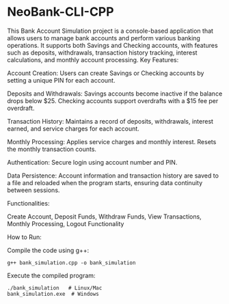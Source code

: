 # NeoBank-CLI-CPP

This Bank Account Simulation project is a console-based application that allows users to manage bank accounts and perform various banking operations. It supports both Savings and Checking accounts, with features such as deposits, withdrawals, transaction history tracking, interest calculations, and monthly account processing.
Key Features:

Account Creation:
    Users can create Savings or Checking accounts by setting a unique PIN for each account.

Deposits and Withdrawals:
    Savings accounts become inactive if the balance drops below $25.
    Checking accounts support overdrafts with a $15 fee per overdraft.

Transaction History:
    Maintains a record of deposits, withdrawals, interest earned, and service charges for each account.

Monthly Processing:
    Applies service charges and monthly interest.
    Resets the monthly transaction counts.

Authentication:
    Secure login using account number and PIN.

Data Persistence:
    Account information and transaction history are saved to a file and reloaded when the program starts, ensuring data continuity between sessions.

Functionalities:

Create Account, Deposit Funds, Withdraw Funds, View Transactions, Monthly Processing, Logout Functionality


How to Run:

Compile the code using g++:

    g++ bank_simulation.cpp -o bank_simulation

Execute the compiled program:

    ./bank_simulation   # Linux/Mac  
    bank_simulation.exe  # Windows  

